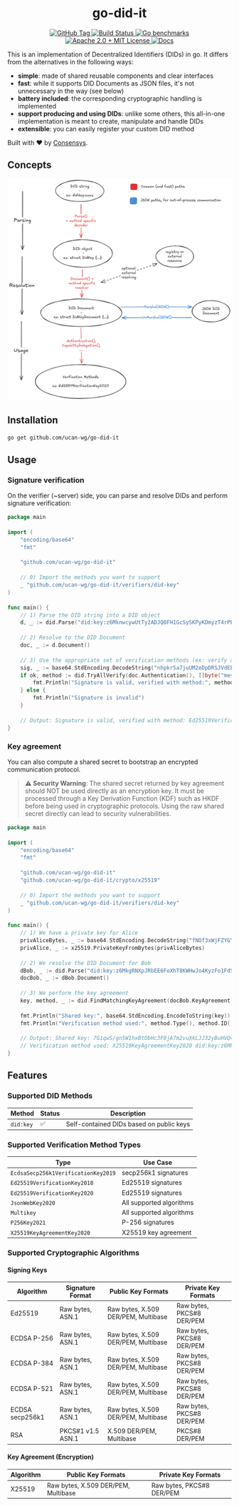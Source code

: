 <div align="center">
  <h1 align="center">go-did-it</h1>

  <p>
    <a href="https://github.com/ucan-wg/go-did-it/tags">
        <img alt="GitHub Tag" src="https://img.shields.io/github/v/tag/ucan-wg/go-did-it">
    </a>
    <a href="https://github.com/ucan-wg/go-did-it/actions?query=">
      <img src="https://github.com/ucan-wg/go-did-it/actions/workflows/gotest.yml/badge.svg" alt="Build Status">
    </a>
    <a href="https://ucan-wg.github.io/go-did-it/dev/bench/">
        <img alt="Go benchmarks" src="https://img.shields.io/badge/Benchmarks-go-blue">
    </a>
    <a href="https://github.com/ucan-wg/go-did-it/blob/v1/LICENSE.md">
        <img alt="Apache 2.0 + MIT License" src="https://img.shields.io/badge/License-Apache--2.0+MIT-green">
    </a>
    <a href="https://pkg.go.dev/github.com/ucan-wg/go-did-it">
      <img src="https://img.shields.io/badge/Docs-godoc-blue" alt="Docs">
    </a>
  </p>
</div>

This is an implementation of Decentralized Identifiers (DIDs) in go. It differs from the alternatives in the following ways: 
- **simple**: made of shared reusable components and clear interfaces
- **fast**: while it supports DID Documents as JSON files, it's not unnecessary in the way (see below)
- **battery included**: the corresponding cryptographic handling is implemented
- **support producing and using DIDs**: unlike some others, this all-in-one implementation is meant to create, manipulate and handle DIDs
- **extensible**: you can easily register your custom DID method

Built with ❤️ by [Consensys](https://consensys.io/).

## Concepts

![`go-did-it` concepts](.github/concepts.png)

## Installation

```bash
go get github.com/ucan-wg/go-did-it
```

## Usage

### Signature verification

On the verifier (~server) side, you can parse and resolve DIDs and perform signature verification:

```go
package main

import (
	"encoding/base64"
	"fmt"

	"github.com/ucan-wg/go-did-it"
	
	// 0) Import the methods you want to support
	_ "github.com/ucan-wg/go-did-it/verifiers/did-key"
)

func main() {
	// 1) Parse the DID string into a DID object
	d, _ := did.Parse("did:key:z6MknwcywUtTy2ADJQ8FH1GcSySKPyKDmyzT4rPEE84XREse")

	// 2) Resolve to the DID Document
	doc, _ := d.Document()

	// 3) Use the appropriate set of verification methods (ex: verify a signature for authentication purpose)
	sig, _ := base64.StdEncoding.DecodeString("nhpkr5a7juUM2eDpDRSJVdEE++0SYqaZXHtuvyafVFUx8zsOdDSrij+vHmd/ARwUOmi/ysmSD+b3K9WTBtmmBQ==")
	if ok, method := did.TryAllVerify(doc.Authentication(), []byte("message"), sig); ok {
		fmt.Println("Signature is valid, verified with method:", method.Type(), method.ID())
	} else {
		fmt.Println("Signature is invalid")
	}

	// Output: Signature is valid, verified with method: Ed25519VerificationKey2020 did:key:z6MknwcywUtTy2ADJQ8FH1GcSySKPyKDmyzT4rPEE84XREse#z6MknwcywUtTy2ADJQ8FH1GcSySKPyKDmyzT4rPEE84XREse
}
```

### Key agreement

You can also compute a shared secret to bootstrap an encrypted communication protocol.

> **⚠️ Security Warning**: The shared secret returned by key agreement should NOT be used directly as an encryption key. It must be processed through a Key Derivation Function (KDF) such as HKDF before being used in cryptographic protocols. Using the raw shared secret directly can lead to security vulnerabilities.

```go
package main

import (
	"encoding/base64"
	"fmt"

	"github.com/ucan-wg/go-did-it"
	"github.com/ucan-wg/go-did-it/crypto/x25519"

	// 0) Import the methods you want to support
	_ "github.com/ucan-wg/go-did-it/verifiers/did-key"
)

func main() {
	// 1) We have a private key for Alice
	privAliceBytes, _ := base64.StdEncoding.DecodeString("fNOf3xWjFZYGYWixorM5+JR+u/2Udnc9Zw5+9rSvjqo=")
	privAlice, _ := x25519.PrivateKeyFromBytes(privAliceBytes)

	// 2) We resolve the DID Document for Bob
	dBob, _ := did.Parse("did:key:z6MkgRNXpJRbEE6FoXhT8KWHwJo4KyzFo1FdSEFpRLh5vuXZ")
	docBob, _ := dBob.Document()

	// 3) We perform the key agreement
	key, method, _ := did.FindMatchingKeyAgreement(docBob.KeyAgreement(), privAlice)

	fmt.Println("Shared key:", base64.StdEncoding.EncodeToString(key))
	fmt.Println("Verification method used:", method.Type(), method.ID())

	// Output: Shared key: 7G1qwS/gn5W1hxBtObHc3F0jA7m2vuXkLJJ32yBuHVQ=
	// Verification method used: X25519KeyAgreementKey2020 did:key:z6MkgRNXpJRbEE6FoXhT8KWHwJo4KyzFo1FdSEFpRLh5vuXZ#z6LSjeQx2VkXz8yirhrYJv8uicu9BBaeYU3Q1D9sFBovhmPF
}
```

## Features

### Supported DID Methods

| Method    | Status | Description                              |
|-----------|--------|------------------------------------------|
| `did:key` | ✅      | Self-contained DIDs based on public keys |

### Supported Verification Method Types

| Type                                | Use Case                 |
|-------------------------------------|--------------------------|
| `EcdsaSecp256k1VerificationKey2019` | secp256k1 signatures     |
| `Ed25519VerificationKey2018`        | Ed25519 signatures       |
| `Ed25519VerificationKey2020`        | Ed25519 signatures       |
| `JsonWebKey2020`                    | All supported algorithms |
| `Multikey`                          | All supported algorithms |
| `P256Key2021`                       | P-256 signatures         |
| `X25519KeyAgreementKey2020`         | X25519 key agreement     |

### Supported Cryptographic Algorithms

#### Signing Keys
| Algorithm       | Signature Format  | Public Key Formats                  | Private Key Formats       |
|-----------------|-------------------|-------------------------------------|---------------------------|
| Ed25519         | Raw bytes, ASN.1  | Raw bytes, X.509 DER/PEM, Multibase | Raw bytes, PKCS#8 DER/PEM |
| ECDSA P-256     | Raw bytes, ASN.1  | Raw bytes, X.509 DER/PEM, Multibase | Raw bytes, PKCS#8 DER/PEM |
| ECDSA P-384     | Raw bytes, ASN.1  | Raw bytes, X.509 DER/PEM, Multibase | Raw bytes, PKCS#8 DER/PEM |
| ECDSA P-521     | Raw bytes, ASN.1  | Raw bytes, X.509 DER/PEM, Multibase | Raw bytes, PKCS#8 DER/PEM |
| ECDSA secp256k1 | Raw bytes, ASN.1  | Raw bytes, X.509 DER/PEM, Multibase | Raw bytes, PKCS#8 DER/PEM |
| RSA             | PKCS#1 v1.5 ASN.1 | X.509 DER/PEM, Multibase            | PKCS#8 DER/PEM            |


#### Key Agreement (Encryption)
| Algorithm | Public Key Formats                  | Private Key Formats       |
|-----------|-------------------------------------|---------------------------|
| X25519    | Raw bytes, X.509 DER/PEM, Multibase | Raw bytes, PKCS#8 DER/PEM |


